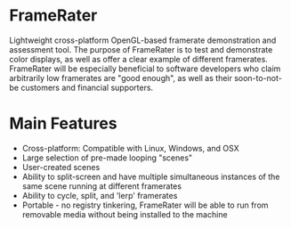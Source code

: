 FrameRater
==========

Lightweight cross-platform OpenGL-based framerate demonstration and assessment tool. The purpose of FrameRater is to test and demonstrate color displays, as well as offer a clear example of different framerates. FrameRater will be especially beneficial to software developers who claim arbitrarily low framerates are "good enough", as well as their soon-to-not-be customers and financial supporters.


Main Features
==========
* Cross-platform: Compatible with Linux, Windows, and OSX
* Large selection of pre-made looping "scenes"
* User-created scenes
* Ability to split-screen and have multiple simultaneous instances of the same scene running at different framerates
* Ability to cycle, split, and 'lerp' framerates
* Portable - no registry tinkering, FrameRater will be able to run from removable media without being installed to the machine
